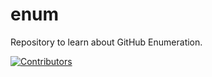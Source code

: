 # enum
Repository to learn about GitHub Enumeration.










































































































































































































































[![Contributors](https://img.shields.io/badge/Contributors-3-brightgreen)](https://github.com/EurydiceCorp/enum/graphs/contributors)
